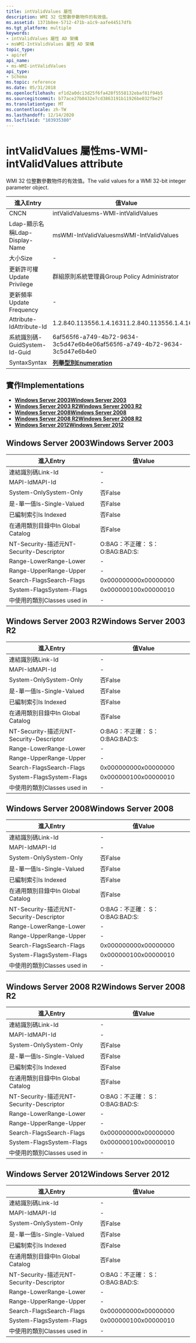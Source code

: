 ```yaml
---
title: intValidValues 屬性
description: WMI 32 位整數參數物件的有效值。
ms.assetid: 1371b8ee-5712-471b-a1c9-aafe44517dfb
ms.tgt_platform: multiple
keywords:
- intValidValues 屬性 AD 架構
- msWMI-IntValidValues 屬性 AD 架構
topic_type:
- apiref
api_name:
- ms-WMI-intValidValues
api_type:
- Schema
ms.topic: reference
ms.date: 05/31/2018
ms.openlocfilehash: ef1d2a0dc13d25f6fa428f5558132ebaf81f94b5
ms.sourcegitcommit: b77ace27b0432e7cd3863191b11926be032fbe2f
ms.translationtype: MT
ms.contentlocale: zh-TW
ms.lasthandoff: 12/14/2020
ms.locfileid: "103935380"
---
```

# <a name="ms-wmi-intvalidvalues-attribute"></a><span data-ttu-id="c8f23-105">intValidValues 屬性</span><span class="sxs-lookup"><span data-stu-id="c8f23-105">ms-WMI-intValidValues attribute</span></span>

<span data-ttu-id="c8f23-106">WMI 32 位整數參數物件的有效值。</span><span class="sxs-lookup"><span data-stu-id="c8f23-106">The valid values for a WMI 32-bit integer parameter object.</span></span>



| <span data-ttu-id="c8f23-107">進入</span><span class="sxs-lookup"><span data-stu-id="c8f23-107">Entry</span></span> | <span data-ttu-id="c8f23-108">值</span><span class="sxs-lookup"><span data-stu-id="c8f23-108">Value</span></span> |
|-------------------|--------------------------------------|
| <span data-ttu-id="c8f23-109">CN</span><span class="sxs-lookup"><span data-stu-id="c8f23-109">CN</span></span>                | <span data-ttu-id="c8f23-110">intValidValues</span><span class="sxs-lookup"><span data-stu-id="c8f23-110">ms-WMI-intValidValues</span></span>                |
| <span data-ttu-id="c8f23-111">Ldap-顯示名稱</span><span class="sxs-lookup"><span data-stu-id="c8f23-111">Ldap-Display-Name</span></span> | <span data-ttu-id="c8f23-112">msWMI-IntValidValues</span><span class="sxs-lookup"><span data-stu-id="c8f23-112">msWMI-IntValidValues</span></span>                 |
| <span data-ttu-id="c8f23-113">大小</span><span class="sxs-lookup"><span data-stu-id="c8f23-113">Size</span></span>              | \-                                   |
| <span data-ttu-id="c8f23-114">更新許可權</span><span class="sxs-lookup"><span data-stu-id="c8f23-114">Update Privilege</span></span>  | <span data-ttu-id="c8f23-115">群組原則系統管理員</span><span class="sxs-lookup"><span data-stu-id="c8f23-115">Group Policy Administrator</span></span>           |
| <span data-ttu-id="c8f23-116">更新頻率</span><span class="sxs-lookup"><span data-stu-id="c8f23-116">Update Frequency</span></span>  | \-                                   |
| <span data-ttu-id="c8f23-117">Attribute-Id</span><span class="sxs-lookup"><span data-stu-id="c8f23-117">Attribute-Id</span></span>      | <span data-ttu-id="c8f23-118">1.2.840.113556.1.4.1631</span><span class="sxs-lookup"><span data-stu-id="c8f23-118">1.2.840.113556.1.4.1631</span></span>              |
| <span data-ttu-id="c8f23-119">系統識別碼-Guid</span><span class="sxs-lookup"><span data-stu-id="c8f23-119">System-Id-Guid</span></span>    | <span data-ttu-id="c8f23-120">6af565f6-a749-4b72-9634-3c5d47e6b4e0</span><span class="sxs-lookup"><span data-stu-id="c8f23-120">6af565f6-a749-4b72-9634-3c5d47e6b4e0</span></span> |
| <span data-ttu-id="c8f23-121">Syntax</span><span class="sxs-lookup"><span data-stu-id="c8f23-121">Syntax</span></span>            | [<span data-ttu-id="c8f23-122">**列舉型別**</span><span class="sxs-lookup"><span data-stu-id="c8f23-122">**Enumeration**</span></span>](s-enumeration.md) |



## <a name="implementations"></a><span data-ttu-id="c8f23-123">實作</span><span class="sxs-lookup"><span data-stu-id="c8f23-123">Implementations</span></span>

-   [<span data-ttu-id="c8f23-124">**Windows Server 2003**</span><span class="sxs-lookup"><span data-stu-id="c8f23-124">**Windows Server 2003**</span></span>](#windows-server-2003)
-   [<span data-ttu-id="c8f23-125">**Windows Server 2003 R2**</span><span class="sxs-lookup"><span data-stu-id="c8f23-125">**Windows Server 2003 R2**</span></span>](#windows-server-2003-r2)
-   [<span data-ttu-id="c8f23-126">**Windows Server 2008**</span><span class="sxs-lookup"><span data-stu-id="c8f23-126">**Windows Server 2008**</span></span>](#windows-server-2008)
-   [<span data-ttu-id="c8f23-127">**Windows Server 2008 R2**</span><span class="sxs-lookup"><span data-stu-id="c8f23-127">**Windows Server 2008 R2**</span></span>](#windows-server-2008-r2)
-   [<span data-ttu-id="c8f23-128">**Windows Server 2012**</span><span class="sxs-lookup"><span data-stu-id="c8f23-128">**Windows Server 2012**</span></span>](#windows-server-2012)

## <a name="windows-server-2003"></a><span data-ttu-id="c8f23-129">Windows Server 2003</span><span class="sxs-lookup"><span data-stu-id="c8f23-129">Windows Server 2003</span></span>



| <span data-ttu-id="c8f23-130">進入</span><span class="sxs-lookup"><span data-stu-id="c8f23-130">Entry</span></span> | <span data-ttu-id="c8f23-131">值</span><span class="sxs-lookup"><span data-stu-id="c8f23-131">Value</span></span> |
|------------------------|--------------|
| <span data-ttu-id="c8f23-132">連結識別碼</span><span class="sxs-lookup"><span data-stu-id="c8f23-132">Link-Id</span></span>                | \-           |
| <span data-ttu-id="c8f23-133">MAPI-Id</span><span class="sxs-lookup"><span data-stu-id="c8f23-133">MAPI-Id</span></span>                | \-           |
| <span data-ttu-id="c8f23-134">System-Only</span><span class="sxs-lookup"><span data-stu-id="c8f23-134">System-Only</span></span>            | <span data-ttu-id="c8f23-135">否</span><span class="sxs-lookup"><span data-stu-id="c8f23-135">False</span></span>        |
| <span data-ttu-id="c8f23-136">是-單一值</span><span class="sxs-lookup"><span data-stu-id="c8f23-136">Is-Single-Valued</span></span>       | <span data-ttu-id="c8f23-137">否</span><span class="sxs-lookup"><span data-stu-id="c8f23-137">False</span></span>        |
| <span data-ttu-id="c8f23-138">已編制索引</span><span class="sxs-lookup"><span data-stu-id="c8f23-138">Is Indexed</span></span>             | <span data-ttu-id="c8f23-139">否</span><span class="sxs-lookup"><span data-stu-id="c8f23-139">False</span></span>        |
| <span data-ttu-id="c8f23-140">在通用類別目錄中</span><span class="sxs-lookup"><span data-stu-id="c8f23-140">In Global Catalog</span></span>      | <span data-ttu-id="c8f23-141">否</span><span class="sxs-lookup"><span data-stu-id="c8f23-141">False</span></span>        |
| <span data-ttu-id="c8f23-142">NT-Security-描述元</span><span class="sxs-lookup"><span data-stu-id="c8f23-142">NT-Security-Descriptor</span></span> | <span data-ttu-id="c8f23-143">O:BAG：不正確： S：</span><span class="sxs-lookup"><span data-stu-id="c8f23-143">O:BAG:BAD:S:</span></span> |
| <span data-ttu-id="c8f23-144">Range-Lower</span><span class="sxs-lookup"><span data-stu-id="c8f23-144">Range-Lower</span></span>            | \-           |
| <span data-ttu-id="c8f23-145">Range-Upper</span><span class="sxs-lookup"><span data-stu-id="c8f23-145">Range-Upper</span></span>            | \-           |
| <span data-ttu-id="c8f23-146">Search-Flags</span><span class="sxs-lookup"><span data-stu-id="c8f23-146">Search-Flags</span></span>           | <span data-ttu-id="c8f23-147">0x00000000</span><span class="sxs-lookup"><span data-stu-id="c8f23-147">0x00000000</span></span>   |
| <span data-ttu-id="c8f23-148">System-Flags</span><span class="sxs-lookup"><span data-stu-id="c8f23-148">System-Flags</span></span>           | <span data-ttu-id="c8f23-149">0x00000010</span><span class="sxs-lookup"><span data-stu-id="c8f23-149">0x00000010</span></span>   |
| <span data-ttu-id="c8f23-150">中使用的類別</span><span class="sxs-lookup"><span data-stu-id="c8f23-150">Classes used in</span></span>        | \-           |



## <a name="windows-server-2003-r2"></a><span data-ttu-id="c8f23-151">Windows Server 2003 R2</span><span class="sxs-lookup"><span data-stu-id="c8f23-151">Windows Server 2003 R2</span></span>



| <span data-ttu-id="c8f23-152">進入</span><span class="sxs-lookup"><span data-stu-id="c8f23-152">Entry</span></span> | <span data-ttu-id="c8f23-153">值</span><span class="sxs-lookup"><span data-stu-id="c8f23-153">Value</span></span> |
|------------------------|--------------|
| <span data-ttu-id="c8f23-154">連結識別碼</span><span class="sxs-lookup"><span data-stu-id="c8f23-154">Link-Id</span></span>                | \-           |
| <span data-ttu-id="c8f23-155">MAPI-Id</span><span class="sxs-lookup"><span data-stu-id="c8f23-155">MAPI-Id</span></span>                | \-           |
| <span data-ttu-id="c8f23-156">System-Only</span><span class="sxs-lookup"><span data-stu-id="c8f23-156">System-Only</span></span>            | <span data-ttu-id="c8f23-157">否</span><span class="sxs-lookup"><span data-stu-id="c8f23-157">False</span></span>        |
| <span data-ttu-id="c8f23-158">是-單一值</span><span class="sxs-lookup"><span data-stu-id="c8f23-158">Is-Single-Valued</span></span>       | <span data-ttu-id="c8f23-159">否</span><span class="sxs-lookup"><span data-stu-id="c8f23-159">False</span></span>        |
| <span data-ttu-id="c8f23-160">已編制索引</span><span class="sxs-lookup"><span data-stu-id="c8f23-160">Is Indexed</span></span>             | <span data-ttu-id="c8f23-161">否</span><span class="sxs-lookup"><span data-stu-id="c8f23-161">False</span></span>        |
| <span data-ttu-id="c8f23-162">在通用類別目錄中</span><span class="sxs-lookup"><span data-stu-id="c8f23-162">In Global Catalog</span></span>      | <span data-ttu-id="c8f23-163">否</span><span class="sxs-lookup"><span data-stu-id="c8f23-163">False</span></span>        |
| <span data-ttu-id="c8f23-164">NT-Security-描述元</span><span class="sxs-lookup"><span data-stu-id="c8f23-164">NT-Security-Descriptor</span></span> | <span data-ttu-id="c8f23-165">O:BAG：不正確： S：</span><span class="sxs-lookup"><span data-stu-id="c8f23-165">O:BAG:BAD:S:</span></span> |
| <span data-ttu-id="c8f23-166">Range-Lower</span><span class="sxs-lookup"><span data-stu-id="c8f23-166">Range-Lower</span></span>            | \-           |
| <span data-ttu-id="c8f23-167">Range-Upper</span><span class="sxs-lookup"><span data-stu-id="c8f23-167">Range-Upper</span></span>            | \-           |
| <span data-ttu-id="c8f23-168">Search-Flags</span><span class="sxs-lookup"><span data-stu-id="c8f23-168">Search-Flags</span></span>           | <span data-ttu-id="c8f23-169">0x00000000</span><span class="sxs-lookup"><span data-stu-id="c8f23-169">0x00000000</span></span>   |
| <span data-ttu-id="c8f23-170">System-Flags</span><span class="sxs-lookup"><span data-stu-id="c8f23-170">System-Flags</span></span>           | <span data-ttu-id="c8f23-171">0x00000010</span><span class="sxs-lookup"><span data-stu-id="c8f23-171">0x00000010</span></span>   |
| <span data-ttu-id="c8f23-172">中使用的類別</span><span class="sxs-lookup"><span data-stu-id="c8f23-172">Classes used in</span></span>        | \-           |



## <a name="windows-server-2008"></a><span data-ttu-id="c8f23-173">Windows Server 2008</span><span class="sxs-lookup"><span data-stu-id="c8f23-173">Windows Server 2008</span></span>



| <span data-ttu-id="c8f23-174">進入</span><span class="sxs-lookup"><span data-stu-id="c8f23-174">Entry</span></span> | <span data-ttu-id="c8f23-175">值</span><span class="sxs-lookup"><span data-stu-id="c8f23-175">Value</span></span> |
|------------------------|--------------|
| <span data-ttu-id="c8f23-176">連結識別碼</span><span class="sxs-lookup"><span data-stu-id="c8f23-176">Link-Id</span></span>                | \-           |
| <span data-ttu-id="c8f23-177">MAPI-Id</span><span class="sxs-lookup"><span data-stu-id="c8f23-177">MAPI-Id</span></span>                | \-           |
| <span data-ttu-id="c8f23-178">System-Only</span><span class="sxs-lookup"><span data-stu-id="c8f23-178">System-Only</span></span>            | <span data-ttu-id="c8f23-179">否</span><span class="sxs-lookup"><span data-stu-id="c8f23-179">False</span></span>        |
| <span data-ttu-id="c8f23-180">是-單一值</span><span class="sxs-lookup"><span data-stu-id="c8f23-180">Is-Single-Valued</span></span>       | <span data-ttu-id="c8f23-181">否</span><span class="sxs-lookup"><span data-stu-id="c8f23-181">False</span></span>        |
| <span data-ttu-id="c8f23-182">已編制索引</span><span class="sxs-lookup"><span data-stu-id="c8f23-182">Is Indexed</span></span>             | <span data-ttu-id="c8f23-183">否</span><span class="sxs-lookup"><span data-stu-id="c8f23-183">False</span></span>        |
| <span data-ttu-id="c8f23-184">在通用類別目錄中</span><span class="sxs-lookup"><span data-stu-id="c8f23-184">In Global Catalog</span></span>      | <span data-ttu-id="c8f23-185">否</span><span class="sxs-lookup"><span data-stu-id="c8f23-185">False</span></span>        |
| <span data-ttu-id="c8f23-186">NT-Security-描述元</span><span class="sxs-lookup"><span data-stu-id="c8f23-186">NT-Security-Descriptor</span></span> | <span data-ttu-id="c8f23-187">O:BAG：不正確： S：</span><span class="sxs-lookup"><span data-stu-id="c8f23-187">O:BAG:BAD:S:</span></span> |
| <span data-ttu-id="c8f23-188">Range-Lower</span><span class="sxs-lookup"><span data-stu-id="c8f23-188">Range-Lower</span></span>            | \-           |
| <span data-ttu-id="c8f23-189">Range-Upper</span><span class="sxs-lookup"><span data-stu-id="c8f23-189">Range-Upper</span></span>            | \-           |
| <span data-ttu-id="c8f23-190">Search-Flags</span><span class="sxs-lookup"><span data-stu-id="c8f23-190">Search-Flags</span></span>           | <span data-ttu-id="c8f23-191">0x00000000</span><span class="sxs-lookup"><span data-stu-id="c8f23-191">0x00000000</span></span>   |
| <span data-ttu-id="c8f23-192">System-Flags</span><span class="sxs-lookup"><span data-stu-id="c8f23-192">System-Flags</span></span>           | <span data-ttu-id="c8f23-193">0x00000010</span><span class="sxs-lookup"><span data-stu-id="c8f23-193">0x00000010</span></span>   |
| <span data-ttu-id="c8f23-194">中使用的類別</span><span class="sxs-lookup"><span data-stu-id="c8f23-194">Classes used in</span></span>        | \-           |



## <a name="windows-server-2008-r2"></a><span data-ttu-id="c8f23-195">Windows Server 2008 R2</span><span class="sxs-lookup"><span data-stu-id="c8f23-195">Windows Server 2008 R2</span></span>



| <span data-ttu-id="c8f23-196">進入</span><span class="sxs-lookup"><span data-stu-id="c8f23-196">Entry</span></span> | <span data-ttu-id="c8f23-197">值</span><span class="sxs-lookup"><span data-stu-id="c8f23-197">Value</span></span> |
|------------------------|--------------|
| <span data-ttu-id="c8f23-198">連結識別碼</span><span class="sxs-lookup"><span data-stu-id="c8f23-198">Link-Id</span></span>                | \-           |
| <span data-ttu-id="c8f23-199">MAPI-Id</span><span class="sxs-lookup"><span data-stu-id="c8f23-199">MAPI-Id</span></span>                | \-           |
| <span data-ttu-id="c8f23-200">System-Only</span><span class="sxs-lookup"><span data-stu-id="c8f23-200">System-Only</span></span>            | <span data-ttu-id="c8f23-201">否</span><span class="sxs-lookup"><span data-stu-id="c8f23-201">False</span></span>        |
| <span data-ttu-id="c8f23-202">是-單一值</span><span class="sxs-lookup"><span data-stu-id="c8f23-202">Is-Single-Valued</span></span>       | <span data-ttu-id="c8f23-203">否</span><span class="sxs-lookup"><span data-stu-id="c8f23-203">False</span></span>        |
| <span data-ttu-id="c8f23-204">已編制索引</span><span class="sxs-lookup"><span data-stu-id="c8f23-204">Is Indexed</span></span>             | <span data-ttu-id="c8f23-205">否</span><span class="sxs-lookup"><span data-stu-id="c8f23-205">False</span></span>        |
| <span data-ttu-id="c8f23-206">在通用類別目錄中</span><span class="sxs-lookup"><span data-stu-id="c8f23-206">In Global Catalog</span></span>      | <span data-ttu-id="c8f23-207">否</span><span class="sxs-lookup"><span data-stu-id="c8f23-207">False</span></span>        |
| <span data-ttu-id="c8f23-208">NT-Security-描述元</span><span class="sxs-lookup"><span data-stu-id="c8f23-208">NT-Security-Descriptor</span></span> | <span data-ttu-id="c8f23-209">O:BAG：不正確： S：</span><span class="sxs-lookup"><span data-stu-id="c8f23-209">O:BAG:BAD:S:</span></span> |
| <span data-ttu-id="c8f23-210">Range-Lower</span><span class="sxs-lookup"><span data-stu-id="c8f23-210">Range-Lower</span></span>            | \-           |
| <span data-ttu-id="c8f23-211">Range-Upper</span><span class="sxs-lookup"><span data-stu-id="c8f23-211">Range-Upper</span></span>            | \-           |
| <span data-ttu-id="c8f23-212">Search-Flags</span><span class="sxs-lookup"><span data-stu-id="c8f23-212">Search-Flags</span></span>           | <span data-ttu-id="c8f23-213">0x00000000</span><span class="sxs-lookup"><span data-stu-id="c8f23-213">0x00000000</span></span>   |
| <span data-ttu-id="c8f23-214">System-Flags</span><span class="sxs-lookup"><span data-stu-id="c8f23-214">System-Flags</span></span>           | <span data-ttu-id="c8f23-215">0x00000010</span><span class="sxs-lookup"><span data-stu-id="c8f23-215">0x00000010</span></span>   |
| <span data-ttu-id="c8f23-216">中使用的類別</span><span class="sxs-lookup"><span data-stu-id="c8f23-216">Classes used in</span></span>        | \-           |



## <a name="windows-server-2012"></a><span data-ttu-id="c8f23-217">Windows Server 2012</span><span class="sxs-lookup"><span data-stu-id="c8f23-217">Windows Server 2012</span></span>



| <span data-ttu-id="c8f23-218">進入</span><span class="sxs-lookup"><span data-stu-id="c8f23-218">Entry</span></span> | <span data-ttu-id="c8f23-219">值</span><span class="sxs-lookup"><span data-stu-id="c8f23-219">Value</span></span> |
|------------------------|--------------|
| <span data-ttu-id="c8f23-220">連結識別碼</span><span class="sxs-lookup"><span data-stu-id="c8f23-220">Link-Id</span></span>                | \-           |
| <span data-ttu-id="c8f23-221">MAPI-Id</span><span class="sxs-lookup"><span data-stu-id="c8f23-221">MAPI-Id</span></span>                | \-           |
| <span data-ttu-id="c8f23-222">System-Only</span><span class="sxs-lookup"><span data-stu-id="c8f23-222">System-Only</span></span>            | <span data-ttu-id="c8f23-223">否</span><span class="sxs-lookup"><span data-stu-id="c8f23-223">False</span></span>        |
| <span data-ttu-id="c8f23-224">是-單一值</span><span class="sxs-lookup"><span data-stu-id="c8f23-224">Is-Single-Valued</span></span>       | <span data-ttu-id="c8f23-225">否</span><span class="sxs-lookup"><span data-stu-id="c8f23-225">False</span></span>        |
| <span data-ttu-id="c8f23-226">已編制索引</span><span class="sxs-lookup"><span data-stu-id="c8f23-226">Is Indexed</span></span>             | <span data-ttu-id="c8f23-227">否</span><span class="sxs-lookup"><span data-stu-id="c8f23-227">False</span></span>        |
| <span data-ttu-id="c8f23-228">在通用類別目錄中</span><span class="sxs-lookup"><span data-stu-id="c8f23-228">In Global Catalog</span></span>      | <span data-ttu-id="c8f23-229">否</span><span class="sxs-lookup"><span data-stu-id="c8f23-229">False</span></span>        |
| <span data-ttu-id="c8f23-230">NT-Security-描述元</span><span class="sxs-lookup"><span data-stu-id="c8f23-230">NT-Security-Descriptor</span></span> | <span data-ttu-id="c8f23-231">O:BAG：不正確： S：</span><span class="sxs-lookup"><span data-stu-id="c8f23-231">O:BAG:BAD:S:</span></span> |
| <span data-ttu-id="c8f23-232">Range-Lower</span><span class="sxs-lookup"><span data-stu-id="c8f23-232">Range-Lower</span></span>            | \-           |
| <span data-ttu-id="c8f23-233">Range-Upper</span><span class="sxs-lookup"><span data-stu-id="c8f23-233">Range-Upper</span></span>            | \-           |
| <span data-ttu-id="c8f23-234">Search-Flags</span><span class="sxs-lookup"><span data-stu-id="c8f23-234">Search-Flags</span></span>           | <span data-ttu-id="c8f23-235">0x00000000</span><span class="sxs-lookup"><span data-stu-id="c8f23-235">0x00000000</span></span>   |
| <span data-ttu-id="c8f23-236">System-Flags</span><span class="sxs-lookup"><span data-stu-id="c8f23-236">System-Flags</span></span>           | <span data-ttu-id="c8f23-237">0x00000010</span><span class="sxs-lookup"><span data-stu-id="c8f23-237">0x00000010</span></span>   |
| <span data-ttu-id="c8f23-238">中使用的類別</span><span class="sxs-lookup"><span data-stu-id="c8f23-238">Classes used in</span></span>        | \-           |



 

 





